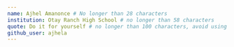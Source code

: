 ```yaml
---
name: Ajhel Amanonce # No longer than 28 characters
institution: Otay Ranch High School # no longer than 58 characters
quote: Do it for yourself # no longer than 100 characters, avoid using quotes(") to guarantee the format remains the same.
github_user: ajhela
---
```

